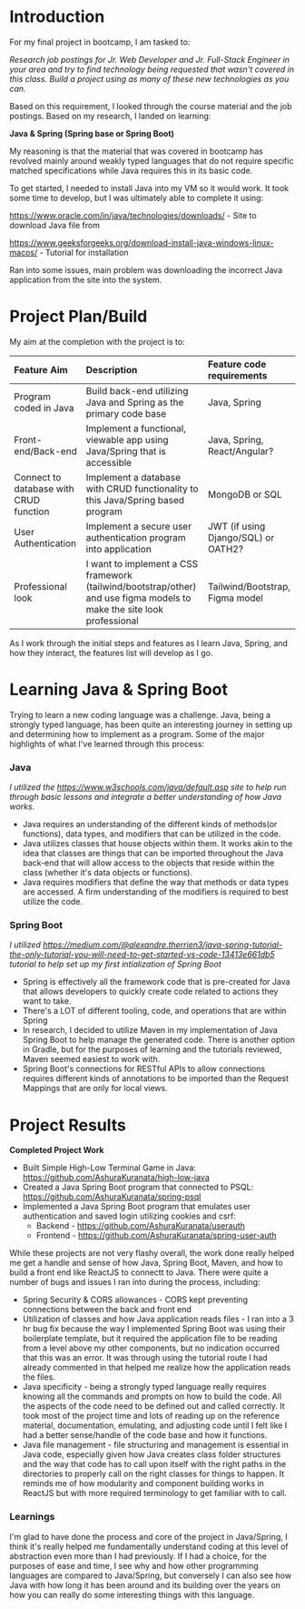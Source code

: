 # Introduction

For my final project in bootcamp, I am tasked to:

*Research job postings for Jr. Web Developer and Jr. Full-Stack Engineer in your area and try to find technology being requested that wasn't covered in this class.  Build a project using as many of these new technologies as you can.*

Based on this requirement, I looked through the course material and the job postings.  Based on my research, I landed on learning:

**Java & Spring (Spring base or Spring Boot)**

My reasoning is that the material that was covered in bootcamp has revolved mainly around weakly typed languages that do not require specific matched specifications while Java requires this in its basic code.

To get started, I needed to install Java into my VM so it would work.  It took some time to develop, but I was ultimately able to complete it using:

https://www.oracle.com/in/java/technologies/downloads/ - Site to download Java file from

https://www.geeksforgeeks.org/download-install-java-windows-linux-macos/ - Tutorial for installation

Ran into some issues, main problem was downloading the incorrect Java application from the site into the system.

# Project Plan/Build

My aim at the completion with the project is to:

| **Feature Aim** | **Description** | **Feature code requirements** |
| :--- | :--- | :--- |
| Program coded in Java | Build back-end utilizing Java and Spring as the primary code base | Java, Spring |
| Front-end/Back-end | Implement a functional, viewable app using Java/Spring that is accessible | Java, Spring, React/Angular? |
| Connect to database with CRUD function | Implement a database with CRUD functionality to this Java/Spring based program | MongoDB or SQL |
| User Authentication  | Implement a secure user authentication program into application | JWT (if using Django/SQL) or OATH2? |
| Professional look | I want to implement a CSS framework (tailwind/bootstrap/other) and use figma models to make the site look professional | Tailwind/Bootstrap, Figma model |

As I work through the initial steps and features as I learn Java, Spring, and how they interact, the features list will develop as I go.


# Learning Java & Spring Boot

Trying to learn a new coding language was a challenge.  Java, being a strongly typed language, has been quite an interesting journey in setting up and determining how to implement as a program.  Some of the major highlights of what I've learned through this process:

### Java
*I utilized the <https://www.w3schools.com/java/default.asp> site to help run through basic lessons and integrate a better understanding of how Java works.*

* Java requires an understanding of the different kinds of methods(or functions), data types, and modifiers that can be utilized in the code.
* Java utilizes classes that house objects within them.  It works akin to the idea that classes are things that can be imported throughout the Java back-end that will allow access to the objects that reside within the class (whether it's data objects or functions).
* Java requires modifiers that define the way that methods or data types are accessed.  A firm understanding of the modifiers is required to best utilize the code.

### Spring Boot
*I utilized <https://medium.com/@alexandre.therrien3/java-spring-tutorial-the-only-tutorial-you-will-need-to-get-started-vs-code-13413e661db5> tutorial to help set up my first intialization of Spring Boot*

* Spring is effectively all the framework code that is pre-created for Java that allows developers to quickly create code related to actions they want to take.
* There's a LOT of different tooling, code, and operations that are within Spring
* In research, I decided to utilize Maven in my implementation of Java Spring Boot to help manage the generated code.  There is another option in Gradle, but for the purposes of learning and the tutorials reviewed, Maven seemed easiest to work with.
* Spring Boot's connections for RESTful APIs to allow connections requires different kinds of annotations to be imported than the Request Mappings that are only for local views.

# Project Results

**Completed Project Work**
* Built Simple High-Low Terminal Game in Java: <https://github.com/AshuraKuranata/high-low-java>
* Created a Java Spring Boot program that connected to PSQL: <https://github.com/AshuraKuranata/spring-psql>
* Implemented a Java Spring Boot program that emulates user authentication and saved login utilizing cookies and csrf:
    * Backend - <https://github.com/AshuraKuranata/userauth>
    * Frontend - <https://github.com/AshuraKuranata/spring-user-auth>

While these projects are not very flashy overall, the work done really helped me get a handle and sense of how Java, Spring Boot, Maven, and how to build a front end like ReactJS to connectt to Java.  There were quite a number of bugs and issues I ran into during the process, including:
* Spring Security & CORS allowances - CORS kept preventing connections between the back and front end
* Utilization of classes and how Java application reads files - I ran into a 3 hr bug fix because the way I implemented Spring Boot was using their boilerplate template, but it required the application file to be reading from a level above my other components, but no indication occurred that this was an error.  It was through using the tutorial route I had already commented in that helped me realize how the application reads the files.
* Java specificity - being a strongly typed language really requires knowing all the commands and prompts on how to build the code.  All the aspects of the code need to be defined out and called correctly.  It took most of the project time and lots of reading up on the reference material, documentation, emulating, and adjusting code until I felt like I had a better sense/handle of the code base and how it functions.
* Java file management - file structuring and management is essential in Java code, especially given how Java creates class folder structures and the way that code has to call upon itself with the right paths in the directories to properly call on the right classes for things to happen.  It reminds me of how modularity and component building works in ReactJS but with more required terminology to get familiar with to call.

### Learnings
I'm glad to have done the process and core of the project in Java/Spring, I think it's really helped me fundamentally understand coding at this level of abstraction even more than I had previously.  If I had a choice, for the purposes of ease and time, I see why and how other programming languages are compared to Java/Spring, but conversely I can also see how Java with how long it has been around and its building over the years on how you can really do some interesting things with this language. 